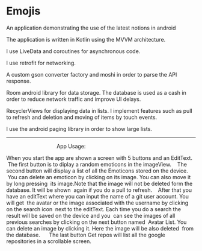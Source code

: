 # Emojis
An application demonstrating the use of the latest notions in android

The application is written in Kotlin using the MVVM architecture.

I use LiveData and coroutines for asynchronous code.

I use retrofit for networking.

A custom gson converter factory and moshi in order to parse the API response.

Room android library for data storage. The database is used as a cash 
in order to reduce network traffic and improve UI delays.


RecyclerViews for displaying data in lists. I implement features such as
pull to refresh and deletion and moving of items by touch events.

I use the android paging library in order to show large lists.

-----------------------------------------------------------------------------

                                  App Usage:

When you start the app are shown a screen with 5 buttons and an EditText.
 
 The first button is to diplay a random emoticons in the imageView.
 
 The second button will display a list of all the Emoticons stored on the device.
 You can delete an emoticon by clicking on its image. You can also move it by long pressing 
 its image.Note that the image will not be deleted form the database. It will be shown
 again if you do a pull to refresh.
 
 After that you have an editText where you can input the name of a git user account. You will get 
 the avatar or the image associated with the username by clicking on the search icon
 next to the editText. Each time you do a search the result will be saved on the device and you 
 can see the images of all previous searches by clicking on the next button named
 Avatar List. You can delete an image by clicking it. Here the image will be also deleted
 from the database.
 
 
 The last button Get repos will list all the google repositories in a scrollable screen.


